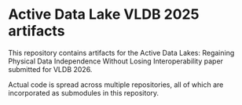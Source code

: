 # Active Data Lake VLDB 2025 artifacts
This repository contains artifacts for the Active Data Lakes: Regaining Physical Data Independence Without Losing Interoperability paper submitted for VLDB 2026.

Actual code is spread across multiple repositories, all of which are incorporated as submodules in this repository.
